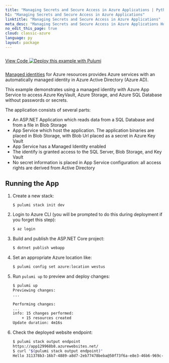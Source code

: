 ```yaml
---
title: "Managing Secrets and Secure Access in Azure Applications | Python"
h1: "Managing Secrets and Secure Access in Azure Applications"
linktitle: "Managing Secrets and Secure Access in Azure Applications"
meta_desc: "Managing Secrets and Secure Access in Azure Applications How-to Guide using Python"
no_edit_this_page: true
cloud: classic-azure
language: py
layout: package
---
```


<!-- WARNING: this page was generated by a tool. Do not edit it by hand. -->
<!-- To change it, please see https://github.com/pulumi/registry/tree/master/tools/mktutorial. -->

<p class="mb-4 inline-flex items-center">
    <a class="rounded-md font-display text-lg text-white bg-white border-2 border-blue-600 px-3 mr-2 whitespace-no-wrap hover:text-white" style="height: 45px; line-height: 41px;" href="https://github.com/pulumi/examples/tree/master/classic-azure-py-msi-keyvault-rbac" target="_blank">
        <span class="flex items-center">
            <i class="fab fa-github pr-1.5"></i>
            <span>View Code</span>
        </span>
    </a>
    <a href="https://app.pulumi.com/new?template=https://github.com/pulumi/examples/blob/master/classic-azure-py-msi-keyvault-rbac/README.md" target="_blank">
        <img src="https://get.pulumi.com/new/button.svg" alt="Deploy this example with Pulumi">
    </a>
</p>


[Managed identities](https://docs.microsoft.com/en-us/azure/active-directory/managed-identities-azure-resources/) for Azure resources provides Azure services with an automatically managed identity in Azure Active Directory (Azure AD).

This example demonstrates using a managed identity with Azure App Service to access Azure KeyVault, Azure Storage, and Azure SQL Database without passwords or secrets.

The application consists of several parts:

- An ASP.NET Application which reads data from a SQL Database and from a file in Blob Storage
- App Service which host the application. The application binaries are placed in Blob Storage, with Blob Url placed as a secret in Azure Key Vault
- App Service has a Managed Identity enabled
- The identify is granted access to the SQL Server, Blob Storage, and Key Vault
- No secret information is placed in App Service configuration: all access rights are derived from Active Directory

## Running the App

1. Create a new stack:

    ```bash
    $ pulumi stack init dev
    ```

1. Login to Azure CLI (you will be prompted to do this during deployment if you forget this step):

    ```bash
    $ az login
    ```

1. Build and publish the ASP.NET Core project:

    ```bash
    $ dotnet publish webapp
    ```

1. Set an appropriate Azure location like:

    ```bash
    $ pulumi config set azure:location westus
    ```

1. Run `pulumi up` to preview and deploy changes:

    ```bash
    $ pulumi up
    Previewing changes:
    ...

    Performing changes:
    ...
    info: 15 changes performed:
        + 15 resources created
    Update duration: 4m16s
    ```

1. Check the deployed website endpoint:

    ```bash
    $ pulumi stack output endpoint
    https://app129968b8.azurewebsites.net/
    $ curl "$(pulumi stack output endpoint)"
    Hello 311378b3-16b7-4889-a8d7-2eb77478beba@50f73f6a-e8e3-46b6-969c-bf026712a650! Here is your...
    ```

